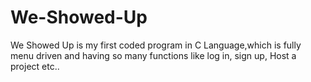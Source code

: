 # We-Showed-Up
We Showed Up is my first coded program in C Language,which is fully menu driven and having so many functions like log in, sign up, Host a project etc.. 
